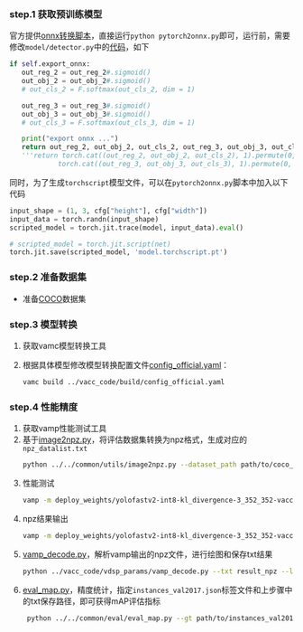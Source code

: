 ### step.1 获取预训练模型

官方提供[onnx转换脚本](https://github.com/dog-qiuqiu/Yolo-FastestV2/blob/main/pytorch2onnx.py)，直接运行`python pytorch2onnx.py`即可，运行前，需要修改`model/detector.py`中的[代码](https://github.com/dog-qiuqiu/Yolo-FastestV2/blob/main/model/detector.py)，如下

```python
if self.export_onnx:
   out_reg_2 = out_reg_2#.sigmoid()
   out_obj_2 = out_obj_2#.sigmoid()
   # out_cls_2 = F.softmax(out_cls_2, dim = 1)

   out_reg_3 = out_reg_3#.sigmoid()
   out_obj_3 = out_obj_3#.sigmoid()
   # out_cls_3 = F.softmax(out_cls_3, dim = 1)

   print("export onnx ...")
   return out_reg_2, out_obj_2, out_cls_2, out_reg_3, out_obj_3, out_cls_3
   '''return torch.cat((out_reg_2, out_obj_2, out_cls_2), 1).permute(0, 2, 3, 1), \
            torch.cat((out_reg_3, out_obj_3, out_cls_3), 1).permute(0, 2, 3, 1)  '''

```

同时，为了生成`torchscript`模型文件，可以在`pytorch2onnx.py`脚本中加入以下代码

```python
input_shape = (1, 3, cfg["height"], cfg["width"])
input_data = torch.randn(input_shape)
scripted_model = torch.jit.trace(model, input_data).eval()

# scripted_model = torch.jit.script(net)
torch.jit.save(scripted_model, 'model.torchscript.pt')
```

### step.2 准备数据集
- 准备[COCO](https://cocodataset.org/#download)数据集


### step.3 模型转换

1. 获取vamc模型转换工具

2. 根据具体模型修改模型转换配置文件[config_official.yaml](../vacc_code/build/config_official.yaml)：
    ```bash
    vamc build ../vacc_code/build/config_official.yaml
    ```

### step.4 性能精度
1. 获取vamp性能测试工具
2. 基于[image2npz.py](../../common/utils/image2npz.py)，将评估数据集转换为npz格式，生成对应的`npz_datalist.txt`
    ```bash
    python ../../common/utils/image2npz.py --dataset_path path/to/coco_val2017 --target_path  path/to/coco_val2017_npz  --text_path npz_datalist.txt
    ```
3. 性能测试
    ```bash
    vamp -m deploy_weights/yolofastv2-int8-kl_divergence-3_352_352-vacc/yolofastv2 --vdsp_params ../vacc_code/vdsp_params/official-yolofastv2-vdsp_params.json -i 2 p 2 -b 1
    ```
4. npz结果输出
    ```bash
    vamp -m deploy_weights/yolofastv2-int8-kl_divergence-3_352_352-vacc/yolofastv2 --vdsp_params ../vacc_code/vdsp_params/official-yolofastv2-vdsp_params.json -i 2 p 2 -b 1 --datalist datasets/coco_npz_datalist.txt --path_output npz_output
    ```
5. [vamp_decode.py](../vacc_code/vdsp_params/vamp_decode.py)，解析vamp输出的npz文件，进行绘图和保存txt结果
    ```bash
    python ../vacc_code/vdsp_params/vamp_decode.py --txt result_npz --label_txt datasets/coco.txt --input_image_dir datasets/coco_val2017 --model_size 352 352 --vamp_datalist_path datasets/coco_npz_datalist.txt --vamp_output_dir npz_output
    ```
6. [eval_map.py](../../common/eval/eval_map.py)，精度统计，指定`instances_val2017.json`标签文件和上步骤中的txt保存路径，即可获得mAP评估指标
   ```bash
    python ../../common/eval/eval_map.py --gt path/to/instances_val2017.json --txt path/to/vamp_draw_output
   ```
